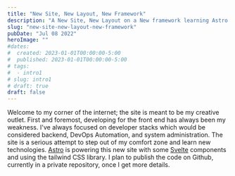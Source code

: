```yaml
---
title: "New Site, New Layout, New Framework"
description: "A New Site, New Layout on a New framework learning Astro 2.0"
slug: "new-site-new-layout-new-framework"
pubDate: "Jul 08 2022"
heroImage: ""
#dates:
#  created: 2023-01-01T00:00:00-5:00
#  published: 2023-01-01T00:00:00-5:00
# tags:
#  - intro1
# slug: intro1
# draft: true
draft: false
---
```


Welcome to my corner of the internet; the site is meant to be my creative outlet. First and foremost, developing for the front end has always been my weakness. I've always focused on developer stacks which would be considered backend, DevOps Automation, and system administration.
The site is a serious attempt to step out of my comfort zone and 
learn new technologies. [Astro](https://astro.build) is powering this new site with some [Svelte](https://svelte.dev) components and using the tailwind CSS library. I plan to publish the code
on Github, currently in a private repository, once I get more details.